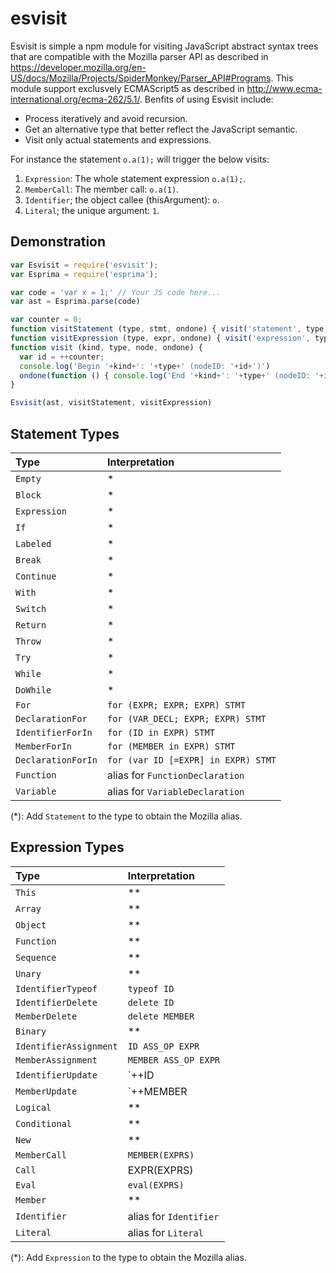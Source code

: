# esvisit

Esvisit is simple a npm module for visiting JavaScript abstract syntax trees that are compatible with the Mozilla parser API as described in https://developer.mozilla.org/en-US/docs/Mozilla/Projects/SpiderMonkey/Parser_API#Programs.
This module support exclusvely ECMAScript5 as described in http://www.ecma-international.org/ecma-262/5.1/.
Benfits of using Esvisit include:
* Process iteratively and avoid recursion.
* Get an alternative type that better reflect the JavaScript semantic.
* Visit only actual statements and expressions.

For instance the statement `o.a(1);` will trigger the below visits:
1. `Expression`: The whole statement expression `o.a(1);`.
2. `MemberCall`: The member call: `o.a(1)`. 
3. `Identifier`; the object callee (thisArgument): `o`.
4. `Literal`; the unique argument: `1`.

## Demonstration

```javascript
var Esvisit = require('esvisit');
var Esprima = require('esprima');

var code = 'var x = 1;' // Your JS code here...
var ast = Esprima.parse(code)

var counter = 0;
function visitStatement (type, stmt, ondone) { visit('statement', type, stmt, ondone) }
function visitExpression (type, expr, ondone) { visit('expression', type, expr, ondone) }
function visit (kind, type, node, ondone) {
  var id = ++counter;
  console.log('Begin '+kind+': '+type+' (nodeID: '+id+')')
  ondone(function () { console.log('End '+kind+': '+type+' (nodeID: '+id+')') })
}

Esvisit(ast, visitStatement, visitExpression)
```

## Statement Types

Type | Interpretation
:----|:--------------
`Empty` | *
`Block` | *
`Expression` | *
`If` | *
`Labeled` | *
`Break` | *
`Continue` | *
`With` | *
`Switch` | *
`Return` | *
`Throw` | *
`Try` | *
`While` | *
`DoWhile` | *
`For` | `for (EXPR; EXPR; EXPR) STMT`
`DeclarationFor` | `for (VAR_DECL; EXPR; EXPR) STMT`
`IdentifierForIn` | `for (ID in EXPR) STMT`
`MemberForIn` | `for (MEMBER in EXPR) STMT`
`DeclarationForIn` | `for (var ID [=EXPR] in EXPR) STMT`
`Function` | alias for `FunctionDeclaration`
`Variable` | alias for `VariableDeclaration`

(*): Add `Statement` to the type to obtain the Mozilla alias.

## Expression Types

Type | Interpretation
:----|:--------------
`This` | **
`Array` | **
`Object` | **
`Function` | **
`Sequence` | **
`Unary` | **
`IdentifierTypeof` | `typeof ID`
`IdentifierDelete` | `delete ID`
`MemberDelete` | `delete MEMBER`
`Binary` | **
`IdentifierAssignment` | `ID ASS_OP EXPR` 
`MemberAssignment` | `MEMBER ASS_OP EXPR`
`IdentifierUpdate` | `++ID | --ID | ID++ | ID--` 
`MemberUpdate` | `++MEMBER | --MEMBER | MEMBER++ | MEMBER--`
`Logical` | **
`Conditional` | **
`New` | **
`MemberCall` | `MEMBER(EXPRS)`
`Call` | EXPR(EXPRS)
`Eval` | `eval(EXPRS)`
`Member` | **
`Identifier` | alias for `Identifier` 
`Literal` | alias for `Literal`

(*): Add `Expression` to the type to obtain the Mozilla alias.

